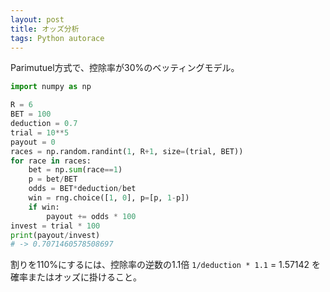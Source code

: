 ```yaml
---
layout: post
title: オッズ分析
tags: Python autorace
---
```


Parimutuel方式で、控除率が30%のベッティングモデル。

```python
import numpy as np

R = 6
BET = 100
deduction = 0.7
trial = 10**5
payout = 0
races = np.random.randint(1, R+1, size=(trial, BET))
for race in races:
    bet = np.sum(race==1)
    p = bet/BET
    odds = BET*deduction/bet
    win = rng.choice([1, 0], p=[p, 1-p])
    if win:
        payout += odds * 100
invest = trial * 100
print(payout/invest)
# -> 0.7071460578508697
```

割りを110%にするには、控除率の逆数の1.1倍 `1/deduction * 1.1` = 1.57142 を確率またはオッズに掛けること。
